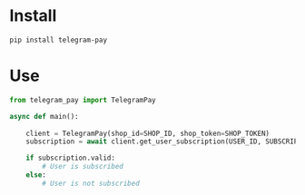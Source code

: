 # Install
`pip install telegram-pay`

# Use
```python
from telegram_pay import TelegramPay

async def main():
    
    client = TelegramPay(shop_id=SHOP_ID, shop_token=SHOP_TOKEN)
    subscription = await client.get_user_subscription(USER_ID, SUBSCRIPTION_ID)

    if subscription.valid:
        # User is subscribed
    else:
        # User is not subscribed
```